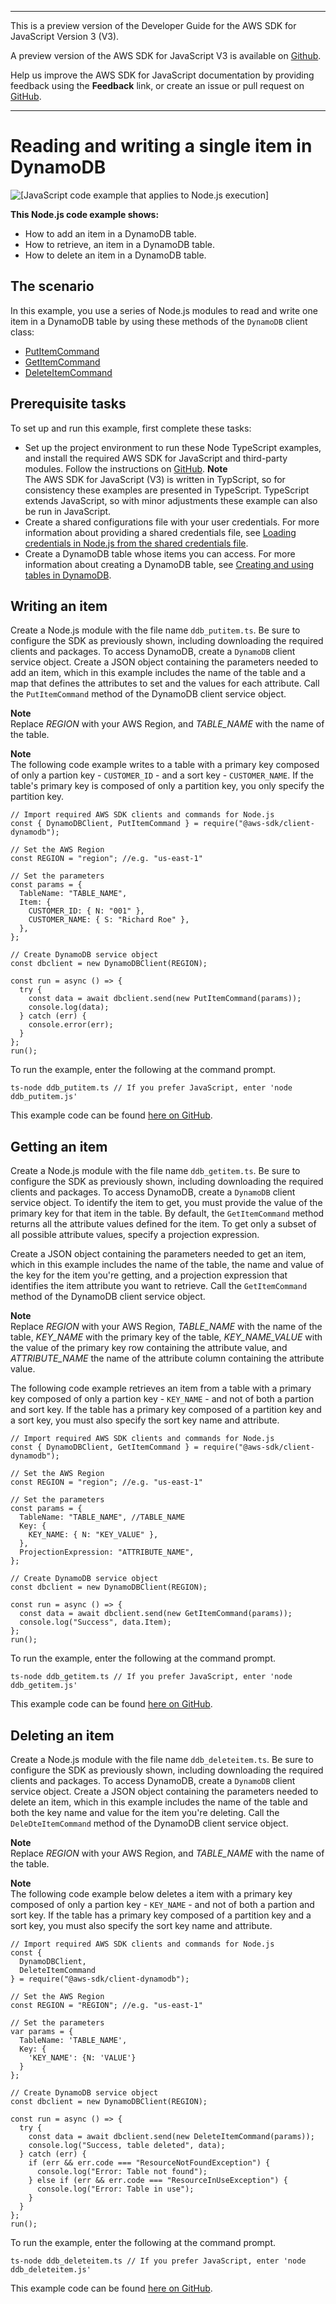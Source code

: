 --------

This is a preview version of the Developer Guide for the AWS SDK for JavaScript Version 3 \(V3\)\.

A preview version of the AWS SDK for JavaScript V3 is available on [Github](https://github.com/aws/aws-sdk-js-v3)\.

Help us improve the AWS SDK for JavaScript documentation by providing feedback using the **Feedback** link, or create an issue or pull request on [GitHub](https://github.com/awsdocs/aws-sdk-for-javascript-v3)\.

--------

# Reading and writing a single item in DynamoDB<a name="dynamodb-example-table-read-write"></a>

![\[JavaScript code example that applies to Node.js execution\]](http://docs.aws.amazon.com/sdk-for-javascript/v3/developer-guide/images/nodeicon.png)

**This Node\.js code example shows:**
+ How to add an item in a DynamoDB table\.
+ How to retrieve, an item in a DynamoDB table\.
+ How to delete an item in a DynamoDB table\.

## The scenario<a name="dynamodb-example-table-read-write-scenario"></a>

In this example, you use a series of Node\.js modules to read and write one item in a DynamoDB table by using these methods of the `DynamoDB` client class:
+ [PutItemCommand](https://docs.aws.amazon.com/AWSJavaScriptSDK/latest/AWS/DynamoDB.html#putItem-property)
+ [GetItemCommand](https://docs.aws.amazon.com/AWSJavaScriptSDK/latest/AWS/DynamoDB.html#getItem-property)
+ [DeleteItemCommand](https://docs.aws.amazon.com/AWSJavaScriptSDK/latest/AWS/DynamoDB.html#deleteItem-property)

## Prerequisite tasks<a name="dynamodb-example-table-read-write-prerequisites"></a>

To set up and run this example, first complete these tasks:
+ Set up the project environment to run these Node TypeScript examples, and install the required AWS SDK for JavaScript and third\-party modules\. Follow the instructions on [ GitHub](https://github.com/awsdocs/aws-doc-sdk-examples/tree/master/javascriptv3/example_code/dynamodb/README.md)\.
**Note**  
The AWS SDK for JavaScript \(V3\) is written in TypScript, so for consistency these examples are presented in TypeScript\. TypeScript extends JavaScript, so with minor adjustments these example can also be run in JavaScript\.
+ Create a shared configurations file with your user credentials\. For more information about providing a shared credentials file, see [Loading credentials in Node\.js from the shared credentials file](loading-node-credentials-shared.md)\.
+ Create a DynamoDB table whose items you can access\. For more information about creating a DynamoDB table, see [Creating and using tables in DynamoDB](dynamodb-examples-using-tables.md)\.

## Writing an item<a name="dynamodb-example-table-read-write-writing-an-item"></a>

Create a Node\.js module with the file name `ddb_putitem.ts`\. Be sure to configure the SDK as previously shown, including downloading the required clients and packages\. To access DynamoDB, create a `DynamoDB` client service object\. Create a JSON object containing the parameters needed to add an item, which in this example includes the name of the table and a map that defines the attributes to set and the values for each attribute\. Call the `PutItemCommand` method of the DynamoDB client service object\.

**Note**  
Replace *REGION* with your AWS Region, and *TABLE\_NAME* with the name of the table\.

**Note**  
The following code example writes to a table with a primary key composed of only a partion key \- `CUSTOMER_ID` \- and a sort key \- `CUSTOMER_NAME`\. If the table's primary key is composed of only a partition key, you only specify the partition key\. 

```
// Import required AWS SDK clients and commands for Node.js
const { DynamoDBClient, PutItemCommand } = require("@aws-sdk/client-dynamodb");

// Set the AWS Region
const REGION = "region"; //e.g. "us-east-1"

// Set the parameters
const params = {
  TableName: "TABLE_NAME",
  Item: {
    CUSTOMER_ID: { N: "001" },
    CUSTOMER_NAME: { S: "Richard Roe" },
  },
};

// Create DynamoDB service object
const dbclient = new DynamoDBClient(REGION);

const run = async () => {
  try {
    const data = await dbclient.send(new PutItemCommand(params));
    console.log(data);
  } catch (err) {
    console.error(err);
  }
};
run();
```

To run the example, enter the following at the command prompt\.

```
ts-node ddb_putitem.ts // If you prefer JavaScript, enter 'node ddb_putitem.js'
```

This example code can be found [here on GitHub](https://github.com/awsdocs/aws-doc-sdk-examples/blob/master/javascriptv3/example_code/dynamodb/src/ddb_putitem.ts)\.

## Getting an item<a name="dynamodb-example-table-read-write-getting-an-item"></a>

Create a Node\.js module with the file name `ddb_getitem.ts`\. Be sure to configure the SDK as previously shown, including downloading the required clients and packages\. To access DynamoDB, create a `DynamoDB` client service object\. To identify the item to get, you must provide the value of the primary key for that item in the table\. By default, the `GetItemCommand` method returns all the attribute values defined for the item\. To get only a subset of all possible attribute values, specify a projection expression\.

Create a JSON object containing the parameters needed to get an item, which in this example includes the name of the table, the name and value of the key for the item you're getting, and a projection expression that identifies the item attribute you want to retrieve\. Call the `GetItemCommand` method of the DynamoDB client service object\.

**Note**  
Replace *REGION* with your AWS Region, *TABLE\_NAME* with the name of the table, *KEY\_NAME* with the primary key of the table, *KEY\_NAME\_VALUE* with the value of the primary key row containing the attribute value, and *ATTRIBUTE\_NAME* the name of the attribute column containing the attribute value\.

The following code example retrieves an item from a table with a primary key composed of only a partion key \- `KEY_NAME` \- and not of both a partion and sort key\. If the table has a primary key composed of a partition key and a sort key, you must also specify the sort key name and attribute\.

```
// Import required AWS SDK clients and commands for Node.js
const { DynamoDBClient, GetItemCommand } = require("@aws-sdk/client-dynamodb");

// Set the AWS Region
const REGION = "region"; //e.g. "us-east-1"

// Set the parameters
const params = {
  TableName: "TABLE_NAME", //TABLE_NAME
  Key: {
    KEY_NAME: { N: "KEY_VALUE" },
  },
  ProjectionExpression: "ATTRIBUTE_NAME",
};

// Create DynamoDB service object
const dbclient = new DynamoDBClient(REGION);

const run = async () => {
  const data = await dbclient.send(new GetItemCommand(params));
  console.log("Success", data.Item);
};
run();
```

To run the example, enter the following at the command prompt\.

```
ts-node ddb_getitem.ts // If you prefer JavaScript, enter 'node ddb_getitem.js'
```

This example code can be found [here on GitHub](https://github.com/awsdocs/aws-doc-sdk-examples/blob/master/javascriptv3/example_code/dynamodb/src/ddb_getitem.ts)\.

## Deleting an item<a name="dynamodb-example-table-read-write-deleting-an-item"></a>

Create a Node\.js module with the file name `ddb_deleteitem.ts`\. Be sure to configure the SDK as previously shown, including downloading the required clients and packages\. To access DynamoDB, create a `DynamoDB` client service object\. Create a JSON object containing the parameters needed to delete an item, which in this example includes the name of the table and both the key name and value for the item you're deleting\. Call the `DeleDteItemCommand` method of the DynamoDB client service object\.

**Note**  
Replace *REGION* with your AWS Region, and *TABLE\_NAME* with the name of the table\.

**Note**  
The following code example below deletes a item with a primary key composed of only a partion key \- `KEY_NAME` \- and not of both a partion and sort key\. If the table has a primary key composed of a partition key and a sort key, you must also specify the sort key name and attribute\.

```
// Import required AWS SDK clients and commands for Node.js
const {
  DynamoDBClient,
  DeleteItemCommand
} = require("@aws-sdk/client-dynamodb");

// Set the AWS Region
const REGION = "REGION"; //e.g. "us-east-1"

// Set the parameters
var params = {
  TableName: 'TABLE_NAME',
  Key: {
    'KEY_NAME': {N: 'VALUE'}
  }
};

// Create DynamoDB service object
const dbclient = new DynamoDBClient(REGION);

const run = async () => {
  try {
    const data = await dbclient.send(new DeleteItemCommand(params));
    console.log("Success, table deleted", data);
  } catch (err) {
    if (err && err.code === "ResourceNotFoundException") {
      console.log("Error: Table not found");
    } else if (err && err.code === "ResourceInUseException") {
      console.log("Error: Table in use");
    }
  }
};
run();
```

To run the example, enter the following at the command prompt\.

```
ts-node ddb_deleteitem.ts // If you prefer JavaScript, enter 'node ddb_deleteitem.js'
```

This example code can be found [here on GitHub](https://github.com/awsdocs/aws-doc-sdk-examples/blob/master/javascriptv3/example_code/dynamodb/src/ddb_deleteitem.ts)\.